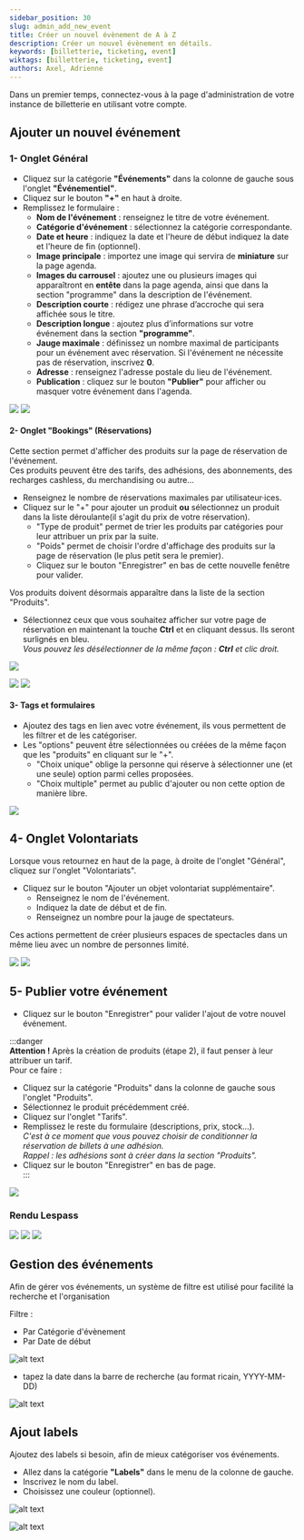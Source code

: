 ```yaml
---
sidebar_position: 30
slug: admin_add_new_event
title: Créer un nouvel évènement de A à Z
description: Créer un nouvel évènement en détails.
keywords: [billetterie, ticketing, event]
wiktags: [billetterie, ticketing, event]
authors: Axel, Adrienne
---
```


Dans un premier temps, connectez-vous à la page d'administration de votre instance de billetterie en utilisant votre compte.


## Ajouter un nouvel événement

### 1- Onglet Général

  - Cliquez sur la catégorie **"Événements"** dans la colonne de gauche sous l'onglet **"Événementiel"**.  
- Cliquez sur le bouton **"+"** en haut à droite.  
- Remplissez le formulaire :  
  - **Nom de l'événement** : renseignez le titre de votre événement.  
  - **Catégorie d'événement** : sélectionnez la catégorie correspondante.  
  - **Date et heure** : indiquez la date et l'heure de début
                        indiquez la date et l'heure de fin (optionnel).  
  - **Image principale** : importez une image qui servira de **miniature** sur la page agenda.  
  - **Images du carrousel** : ajoutez une ou plusieurs images qui apparaîtront en **entête** dans la page agenda, ainsi que dans la section "programme" dans la description de l'événement.  
  - **Description courte** : rédigez une phrase d’accroche qui sera affichée sous le titre.  
  - **Description longue** : ajoutez plus d’informations sur votre événement dans la section **"programme"**.
  - **Jauge maximale** : définissez un nombre maximal de participants pour un événement avec réservation. Si l'événement ne nécessite pas de réservation, inscrivez **0**.  
  - **Adresse** : renseignez l'adresse postale du lieu de l'événement.  
  - **Publication** : cliquez sur le bouton **"Publier"** pour afficher ou masquer votre événement dans l'agenda.

![](/img/creaevent.png)
![](/img/creaevent2.png)


#### 2- Onglet "Bookings" (Réservations)

Cette section permet d'afficher des produits sur la page de réservation de l'événement.  
Ces produits peuvent être des tarifs, des adhésions, des abonnements, des recharges cashless, du merchandising ou autre...

- Renseignez le nombre de réservations maximales par utilisateur·ices.  
- Cliquez sur le "+" pour ajouter un produit **ou** sélectionnez un produit dans la liste déroulante(il s'agit du prix de votre réservation).  
  - "Type de produit" permet de trier les produits par catégories pour leur attribuer un prix par la suite.  
  - "Poids" permet de choisir l'ordre d'affichage des produits sur la page de réservation (le plus petit sera le premier).  
  - Cliquez sur le bouton "Enregistrer" en bas de cette nouvelle fenêtre pour valider.  

Vos produits doivent désormais apparaître dans la liste de la section "Produits".  
- Sélectionnez ceux que vous souhaitez afficher sur votre page de réservation en maintenant la touche **Ctrl** et en cliquant dessus. Ils seront surlignés en bleu.  
  *Vous pouvez les désélectionner de la même façon : **Ctrl** et clic droit.*

![](/img/creaevent3.png)

![](/img/produits.png)
![](/img/produits2.png)


#### 3- Tags et formulaires

- Ajoutez des tags en lien avec votre événement, ils vous permettent de les filtrer et de les catégoriser.  
- Les "options" peuvent être sélectionnées ou créées de la même façon que les "produits" en cliquant sur le "+".  
  - "Choix unique" oblige la personne qui réserve à sélectionner une (et une seule) option parmi celles proposées.  
  - "Choix multiple" permet au public d'ajouter ou non cette option de manière libre.

![](/img/creaevent4.png)

## 4- Onglet Volontariats

Lorsque vous retournez en haut de la page, à droite de l'onglet "Général", cliquez sur l'onglet "Volontariats".  
- Cliquez sur le bouton "Ajouter un objet volontariat supplémentaire".  
  - Renseignez le nom de l'événement. 
  - Indiquez la date de début et de fin.  
  - Renseignez un nombre pour la jauge de spectateurs.  

Ces actions permettent de créer plusieurs espaces de spectacles dans un même lieu avec un nombre de personnes limité.

![](/img/creaevent5.png)
![](/img/creaevent6.png)

## 5- Publier votre événement

- Cliquez sur le bouton "Enregistrer" pour valider l'ajout de votre nouvel événement.  

:::danger  
**Attention !** Après la création de produits (étape 2), il faut penser à leur attribuer un tarif.  
Pour ce faire :  
- Cliquez sur la catégorie "Produits" dans la colonne de gauche sous l'onglet "Produits".  
- Sélectionnez le produit précédemment créé.  
- Cliquez sur l'onglet "Tarifs".  
- Remplissez le reste du formulaire (descriptions, prix, stock...).  
    *C'est à ce moment que vous pouvez choisir de conditionner la réservation de billets à une adhésion.*  
    *Rappel : les adhésions sont à créer dans la section "Produits".*  
- Cliquez sur le bouton "Enregistrer" en bas de page.  
:::

![](/img/produits3.png)



### Rendu Lespass

![](/img/creaevent7.png)
![](/img/creaevent8.png)
![](/img/creaevent9.png)

## Gestion des événements

Afin de gérer vos événements, un système de filtre est utilisé pour facilité la recherche et l'organisation 

Filtre :
  - Par Catégorie d'évènement 
  - Par Date de début 

![alt text](/img/filtreevent.png)

  - tapez la date dans la barre de recherche (au format ricain, YYYY-MM-DD)

![alt text](/img/dateevent.png)


## Ajout labels

Ajoutez des labels si besoin, afin de mieux catégoriser vos événements.

- Allez dans la catégorie **"Labels"** dans le menu de la colonne de gauche.  
- Inscrivez le nom du label.  
- Choisissez une couleur (optionnel).


![alt text](/img/lab1.png)

![alt text](/img/lab2.png)